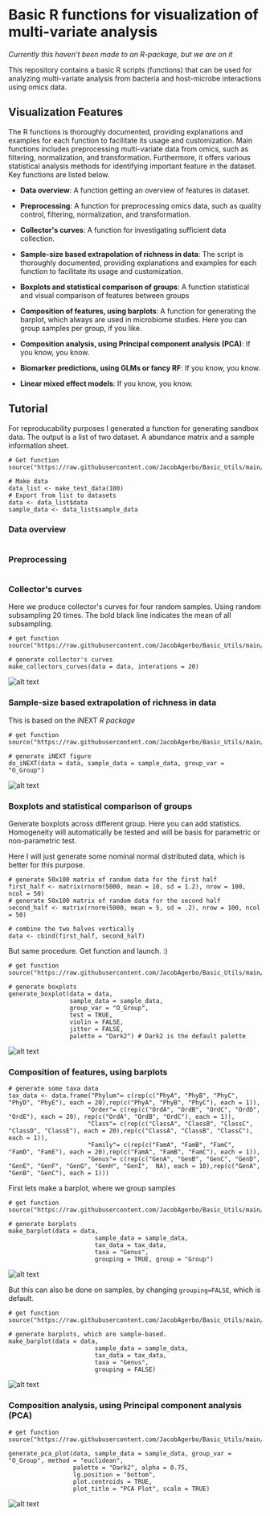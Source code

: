 # Basic R functions for visualization of multi-variate analysis

*Currently this haven't been made to an R-package, but we are on it*

This repository contains a basic R scripts (functions) that can be used for analyzing multi-variate analysis from bacteria and host-microbe interactions using omics data. 

## Visualization Features
The R functions is thoroughly documented, providing explanations and examples for each function to facilitate its usage and customization. 
Main functions includes preprocessing multi-variate data from omics, such as filtering, normalization, and transformation. Furthermore, it offers various statistical analysis methods for identifying important feature in the dataset. Key functions are listed below.

- **Data overview**: A function getting an overview of features in dataset. 
  
- **Preprocessing**: A function for preprocessing omics data, such as quality control, filtering, normalization, and transformation.

- **Collector's curves**: A function for investigating sufficient data collection.
  
- **Sample-size based extrapolation of richness in data**: The script is thoroughly documented, providing explanations and examples for each function to facilitate its usage and customization.

- **Boxplots and statistical comparison of groups**: A function statistical and visual comparison of features between groups

- **Composition of features, using barplots**: A function for generating the barplot, which always are used in microbiome studies. Here you can group samples per group, if you like.

- **Composition analysis, using Principal component analysis (PCA)**: If you know, you know.

- **Biomarker predictions, using GLMs or fancy RF**: If you know, you know.
  
- **Linear mixed effect models**: If you know, you know.



## Tutorial
For reproducability purposes I generated a function for generating sandbox data. The output is a list of two dataset. A abundance matrix and a sample information sheet. 

```{R}
# Get function
source("https://raw.githubusercontent.com/JacobAgerbo/Basic_Utils/main/Visualization/make_test_data.R")

# Make data
data_list <- make_test_data(100)
# Export from list to datasets
data <- data_list$data
sample_data <- data_list$sample_data
```

### Data overview

```

```

### Preprocessing

```

```

### Collector's curves
Here we produce collector's curves for four random samples. Using random subsampling 20 times. The bold black line indicates the mean of all subsampling.
```
# get function
source("https://raw.githubusercontent.com/JacobAgerbo/Basic_Utils/main/Visualization/make_collectors_curves.R")

# generate collector's curves
make_collectors_curves(data = data, interations = 20)
```
![alt text](Figures/Collectors_curves.png)

### Sample-size based extrapolation of richness in data
This is based on the iNEXT *R package*

```
# get function
source("https://raw.githubusercontent.com/JacobAgerbo/Basic_Utils/main/Visualization/make_iNEXT.R")

# generate iNEXT figure
do_iNEXT(data = data, sample_data = sample_data, group_var = "O_Group")
```
![alt text](Figures/iNEXT_plot.png)

### Boxplots and statistical comparison of groups
Generate boxplots across different group. Here you can add statistics. Homogeneity will automatically be tested and will be basis for parametric or non-parametric test.

Here I will just generate some nominal normal distributed data, which is better for this purpose.
```
# generate 50x100 matrix of random data for the first half
first_half <- matrix(rnorm(5000, mean = 10, sd = 1.2), nrow = 100, ncol = 50)
# generate 50x100 matrix of random data for the second half
second_half <- matrix(rnorm(5000, mean = 5, sd = .2), nrow = 100, ncol = 50)

# combine the two halves vertically
data <- cbind(first_half, second_half)
```
But same procedure. Get function and launch. :) 

```
# get function
source("https://raw.githubusercontent.com/JacobAgerbo/Basic_Utils/main/Visualization/make_boxplot.R")

# generate boxplots
generate_boxplot(data = data, 
                 sample_data = sample_data, 
                 group_var = "O_Group", 
                 test = TRUE, 
                 violin = FALSE, 
                 jitter = FALSE, 
                 palette = "Dark2") # Dark2 is the default palette
```
![alt text](Figures/Boxplot_figure.png)

### Composition of features, using barplots
```
# generate some taxa data 
tax_data <- data.frame("Phylum"= c(rep(c("PhyA", "PhyB", "PhyC", "PhyD", "PhyE"), each = 20),rep(c("PhyA", "PhyB", "PhyC"), each = 1)),
                      "Order"= c(rep(c("OrdA", "OrdB", "OrdC", "OrdD", "OrdE"), each = 20), rep(c("OrdA", "OrdB", "OrdC"), each = 1)),
                      "Class"= c(rep(c("ClassA", "ClassB", "ClassC", "ClassD", "ClassE"), each = 20),rep(c("ClassA", "ClassB", "ClassC"), each = 1)),
                      "Family"= c(rep(c("FamA", "FamB", "FamC", "FamD", "FamE"), each = 20),rep(c("FamA", "FamB", "FamC"), each = 1)),
                      "Genus"= c(rep(c("GenA", "GenB", "GenC", "GenD", "GenE", "GenF", "GenG", "GenH", "GenI",  NA), each = 10),rep(c("GenA", "GenB", "GenC"), each = 1)))
```

First lets make a barplot, where we group samples
```
# get function
source("https://raw.githubusercontent.com/JacobAgerbo/Basic_Utils/main/Visualization/make_barplot.R")

# generate barplots
make_barplot(data = data,
                        sample_data = sample_data,
                        tax_data = tax_data,
                        taxa = "Genus",
                        grouping = TRUE, group = "Group")
```
![alt text](Figures/Barplot_Group.png)

But this can also be done on samples, by changing `grouping=FALSE`, which is default.

```
# get function
source("https://raw.githubusercontent.com/JacobAgerbo/Basic_Utils/main/Visualization/make_barplot.R")

# generate barplots, which are sample-based.
make_barplot(data = data,
                        sample_data = sample_data,
                        tax_data = tax_data,
                        taxa = "Genus",
                        grouping = FALSE)
```
![alt text](Figures/Barplot_sample.png)

### Composition analysis, using Principal component analysis (PCA)

```
# get function
source("https://raw.githubusercontent.com/JacobAgerbo/Basic_Utils/main/Visualization/make_PCA.R")

generate_pca_plot(data, sample_data = sample_data, group_var = "O_Group", method = "euclidean", 
                  palette = "Dark2", alpha = 0.75, 
                  lg.position = "bottom", 
                  plot.centroids = TRUE,
                  plot_title = "PCA Plot", scale = TRUE)

```
![alt text](Figures/Barplot_sample.png)
